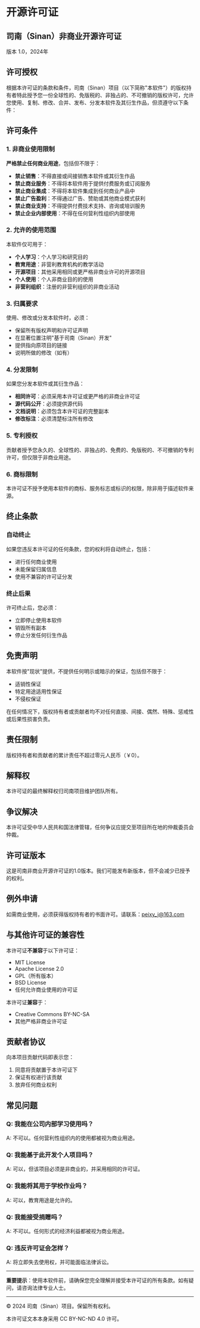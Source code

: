 # 开源许可证

## 司南（Sinan）非商业开源许可证

版本 1.0，2024年

## 许可授权

根据本许可证的条款和条件，司南（Sinan）项目（以下简称"本软件"）的版权持有者特此授予您一份全球性的、免版税的、非独占的、不可撤销的版权许可，允许您使用、复制、修改、合并、发布、分发本软件及其衍生作品，但须遵守以下条件：

## 许可条件

### 1. 非商业使用限制

**严格禁止任何商业用途**，包括但不限于：

- **禁止销售**：不得直接或间接销售本软件或其衍生作品
- **禁止商业服务**：不得将本软件用于提供付费服务或订阅服务
- **禁止商业集成**：不得将本软件集成到任何商业产品中
- **禁止广告盈利**：不得通过广告、赞助或其他商业模式获利
- **禁止商业支持**：不得提供付费技术支持、咨询或培训服务
- **禁止企业内部使用**：不得在任何营利性组织内部使用

### 2. 允许的使用范围

本软件仅可用于：

- **个人学习**：个人学习和研究目的
- **教育用途**：非营利教育机构的教学活动
- **开源项目**：其他采用相同或更严格非商业许可的开源项目
- **个人使用**：个人非商业目的的使用
- **非营利组织**：注册的非营利组织的非商业活动

### 3. 归属要求

使用、修改或分发本软件时，必须：

- 保留所有版权声明和许可证声明
- 在显著位置注明"基于司南（Sinan）开发"
- 提供指向原项目的链接
- 说明所做的修改（如有）

### 4. 分发限制

如果您分发本软件或其衍生作品：

- **相同许可**：必须采用本许可证或更严格的非商业许可证
- **源代码公开**：必须提供源代码
- **文档说明**：必须包含本许可证的完整副本
- **修改标注**：必须清楚标注所有修改

### 5. 专利授权

贡献者授予您永久的、全球性的、非独占的、免费的、免版税的、不可撤销的专利许可，但仅限于非商业用途。

### 6. 商标限制

本许可证不授予使用本软件的商标、服务标志或标识的权限，除非用于描述软件来源。

## 终止条款

### 自动终止

如果您违反本许可证的任何条款，您的权利将自动终止，包括：

- 进行任何商业使用
- 未能保留归属信息
- 使用不兼容的许可证分发

### 终止后果

许可终止后，您必须：
- 立即停止使用本软件
- 销毁所有副本
- 停止分发任何衍生作品

## 免责声明

本软件按"现状"提供，不提供任何明示或暗示的保证，包括但不限于：

- 适销性保证
- 特定用途适用性保证
- 不侵权保证

在任何情况下，版权持有者或贡献者均不对任何直接、间接、偶然、特殊、惩戒性或后果性损害负责。

## 责任限制

版权持有者和贡献者的累计责任不超过零元人民币（￥0）。

## 解释权

本许可证的最终解释权归司南项目维护团队所有。

## 争议解决

本许可证受中华人民共和国法律管辖，任何争议应提交至项目所在地的仲裁委员会仲裁。

## 许可证版本

这是司南非商业开源许可证的1.0版本。我们可能发布新版本，但不会减少已授予的权利。

## 例外申请

如需商业使用，必须获得版权持有者的书面许可。请联系：peixy_j@163.com

## 与其他许可证的兼容性

本许可证**不兼容**于以下许可证：
- MIT License
- Apache License 2.0
- GPL（所有版本）
- BSD License
- 任何允许商业使用的许可证

本许可证**兼容**于：
- Creative Commons BY-NC-SA
- 其他严格非商业许可证

## 贡献者协议

向本项目贡献代码即表示您：
1. 同意将贡献置于本许可证下
2. 保证有权进行该贡献
3. 放弃任何商业权利

## 常见问题

### Q: 我能在公司内部学习使用吗？
A: 不可以。任何营利性组织内的使用都被视为商业用途。

### Q: 我能基于此开发个人项目吗？
A: 可以，但该项目必须是非商业的，并采用相同的许可证。

### Q: 我能将其用于学校作业吗？
A: 可以，教育用途是允许的。

### Q: 我能接受捐赠吗？
A: 不可以。任何形式的经济利益都被视为商业用途。

### Q: 违反许可证会怎样？
A: 将立即失去使用权，并可能面临法律诉讼。

---

**重要提示**：使用本软件前，请确保您完全理解并接受本许可证的所有条款。如有疑问，请咨询法律专业人士。

---

© 2024 司南（Sinan）项目。保留所有权利。

本许可证文本本身采用 CC BY-NC-ND 4.0 许可。